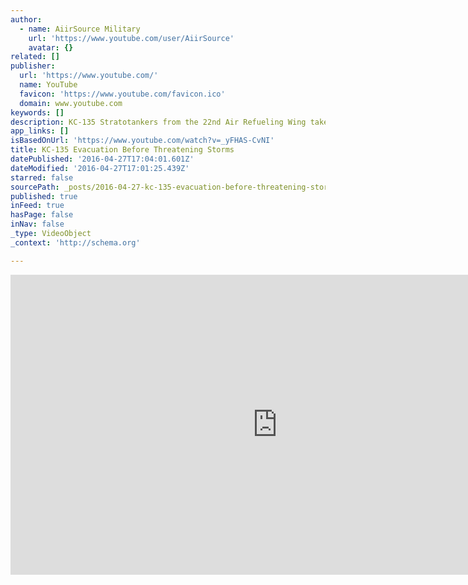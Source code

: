 ```yaml
---
author:
  - name: AiirSource Military
    url: 'https://www.youtube.com/user/AiirSource'
    avatar: {}
related: []
publisher:
  url: 'https://www.youtube.com/'
  name: YouTube
  favicon: 'https://www.youtube.com/favicon.ico'
  domain: www.youtube.com
keywords: []
description: KC-135 Stratotankers from the 22nd Air Refueling Wing take off from McConnnell Air Force Base due to threat of severe weather. Air Force officials ordered the evacuation of aircraft as a precaution. The aircraft are being disperse to Fairchild and Grand Forks AFB. They will return to McConnell when it is safe to do so.
app_links: []
isBasedOnUrl: 'https://www.youtube.com/watch?v=_yFHAS-CvNI'
title: KC-135 Evacuation Before Threatening Storms
datePublished: '2016-04-27T17:04:01.601Z'
dateModified: '2016-04-27T17:01:25.439Z'
starred: false
sourcePath: _posts/2016-04-27-kc-135-evacuation-before-threatening-storms.md
published: true
inFeed: true
hasPage: false
inNav: false
_type: VideoObject
_context: 'http://schema.org'

---
```

<iframe src="https://cdn.embedly.com/widgets/media.html?src=https%3A%2F%2Fwww.youtube.com%2Fembed%2F_yFHAS-CvNI%3Ffeature%3Doembed&amp;url=https%3A%2F%2Fwww.youtube.com%2Fwatch%3Fv%3D_yFHAS-CvNI&amp;image=https%3A%2F%2Fi.ytimg.com%2Fvi%2F_yFHAS-CvNI%2Fhqdefault.jpg&amp;key=b7d04c9b404c499eba89ee7072e1c4f7&amp;type=text%2Fhtml&amp;schema=youtube" width="854" height="480" scrolling="no" frameborder="0" allowfullscreen="" style=""></iframe>